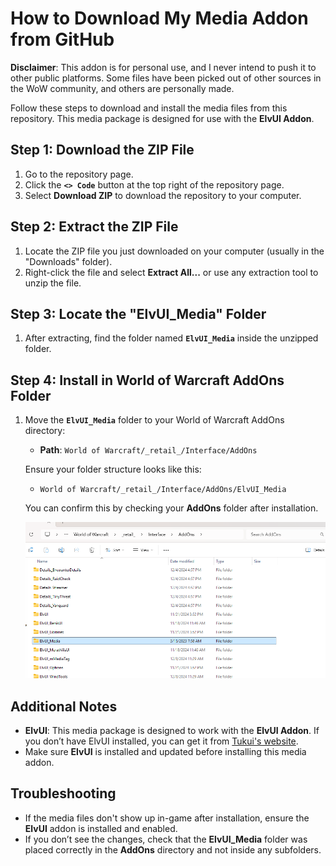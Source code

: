 # How to Download My Media Addon from GitHub

**Disclaimer**: This addon is for personal use, and I never intend to push it to other public platforms. Some files have been picked out of other sources in the WoW community, and others are personally made.

Follow these steps to download and install the media files from this repository. This media package is designed for use with the **ElvUI Addon**.

## Step 1: Download the ZIP File
1. Go to the repository page.
2. Click the **`<> Code`** button at the top right of the repository page.
3. Select **Download ZIP** to download the repository to your computer.

## Step 2: Extract the ZIP File
1. Locate the ZIP file you just downloaded on your computer (usually in the "Downloads" folder).
2. Right-click the file and select **Extract All...** or use any extraction tool to unzip the file.

## Step 3: Locate the "ElvUI_Media" Folder
1. After extracting, find the folder named **`ElvUI_Media`** inside the unzipped folder.

## Step 4: Install in World of Warcraft AddOns Folder
1. Move the **`ElvUI_Media`** folder to your World of Warcraft AddOns directory:
   - **Path**: `World of Warcraft/_retail_/Interface/AddOns`
   
   Ensure your folder structure looks like this:
   - `World of Warcraft/_retail_/Interface/AddOns/ElvUI_Media`

   You can confirm this by checking your **AddOns** folder after installation.

   ![This](Images/AddOns_Folder.png)

## Additional Notes
- **ElvUI**: This media package is designed to work with the **ElvUI Addon**. If you don’t have ElvUI installed, you can get it from [Tukui's website](https://www.tukui.org/).
- Make sure **ElvUI** is installed and updated before installing this media addon.

## Troubleshooting
- If the media files don't show up in-game after installation, ensure the **ElvUI** addon is installed and enabled.
- If you don’t see the changes, check that the **ElvUI_Media** folder was placed correctly in the **AddOns** directory and not inside any subfolders.
